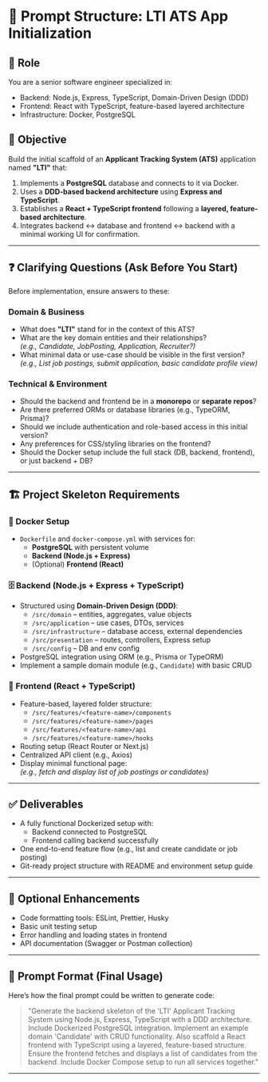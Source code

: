 # 🧠 Prompt Structure: LTI ATS App Initialization

## 👤 Role
You are a senior software engineer specialized in:
- Backend: Node.js, Express, TypeScript, Domain-Driven Design (DDD)
- Frontend: React with TypeScript, feature-based layered architecture
- Infrastructure: Docker, PostgreSQL

## 🎯 Objective
Build the initial scaffold of an **Applicant Tracking System (ATS)** application named **"LTI"** that:
1. Implements a **PostgreSQL** database and connects to it via Docker.
2. Uses a **DDD-based backend architecture** using **Express and TypeScript**.
3. Establishes a **React + TypeScript frontend** following a **layered, feature-based architecture**.
4. Integrates backend ↔ database and frontend ↔ backend with a minimal working UI for confirmation.

---

## ❓ Clarifying Questions (Ask Before You Start)
Before implementation, ensure answers to these:

### Domain & Business
- What does **"LTI"** stand for in the context of this ATS?
- What are the key domain entities and their relationships?  
  *(e.g., Candidate, JobPosting, Application, Recruiter?)*
- What minimal data or use-case should be visible in the first version?  
  *(e.g., List job postings, submit application, basic candidate profile view)*

### Technical & Environment
- Should the backend and frontend be in a **monorepo** or **separate repos**?
- Are there preferred ORMs or database libraries (e.g., TypeORM, Prisma)?
- Should we include authentication and role-based access in this initial version?
- Any preferences for CSS/styling libraries on the frontend?
- Should the Docker setup include the full stack (DB, backend, frontend), or just backend + DB?

---

## 🏗️ Project Skeleton Requirements

### 🔧 Docker Setup
- `Dockerfile` and `docker-compose.yml` with services for:
  - **PostgreSQL** with persistent volume
  - **Backend (Node.js + Express)**
  - (Optional) **Frontend (React)**

### 🗄️ Backend (Node.js + Express + TypeScript)
- Structured using **Domain-Driven Design (DDD)**:
  - `/src/domain` – entities, aggregates, value objects
  - `/src/application` – use cases, DTOs, services
  - `/src/infrastructure` – database access, external dependencies
  - `/src/presentation` – routes, controllers, Express setup
  - `/src/config` – DB and env config
- PostgreSQL integration using ORM (e.g., Prisma or TypeORM)
- Implement a sample domain module (e.g., `Candidate`) with basic CRUD

### 🎨 Frontend (React + TypeScript)
- Feature-based, layered folder structure:
  - `/src/features/<feature-name>/components`
  - `/src/features/<feature-name>/pages`
  - `/src/features/<feature-name>/api`
  - `/src/features/<feature-name>/hooks`
- Routing setup (React Router or Next.js)
- Centralized API client (e.g., Axios)
- Display minimal functional page:  
  *(e.g., fetch and display list of job postings or candidates)*

---

## ✅ Deliverables
- A fully functional Dockerized setup with:
  - Backend connected to PostgreSQL
  - Frontend calling backend successfully
- One end-to-end feature flow (e.g., list and create candidate or job posting)
- Git-ready project structure with README and environment setup guide

---

## 🧩 Optional Enhancements
- Code formatting tools: ESLint, Prettier, Husky
- Basic unit testing setup
- Error handling and loading states in frontend
- API documentation (Swagger or Postman collection)

---

## 📘 Prompt Format (Final Usage)
Here’s how the final prompt could be written to generate code:
> "Generate the backend skeleton of the 'LTI' Applicant Tracking System using Node.js, Express, TypeScript with a DDD architecture. Include Dockerized PostgreSQL integration. Implement an example domain 'Candidate' with CRUD functionality. Also scaffold a React frontend with TypeScript using a layered, feature-based structure. Ensure the frontend fetches and displays a list of candidates from the backend. Include Docker Compose setup to run all services together."

---
